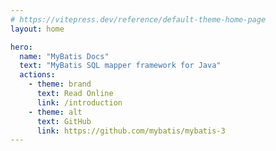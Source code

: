 ```yaml
---
# https://vitepress.dev/reference/default-theme-home-page
layout: home

hero:
  name: "MyBatis Docs"
  text: "MyBatis SQL mapper framework for Java"
  actions:
    - theme: brand
      text: Read Online
      link: /introduction
    - theme: alt
      text: GitHub
      link: https://github.com/mybatis/mybatis-3
---
```


